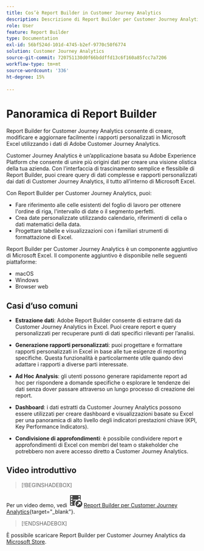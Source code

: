 ```yaml
---
title: Cos’è Report Builder in Customer Journey Analytics
description: Descrizione di Report Builder per Customer Journey Analytics
role: User
feature: Report Builder
type: Documentation
exl-id: 56bf524d-101d-4745-b2ef-9770c50f6774
solution: Customer Journey Analytics
source-git-commit: 720751130d0f66bddffd13c6f160a85fcc7a7206
workflow-type: tm+mt
source-wordcount: '336'
ht-degree: 15%

---
```


# Panoramica di Report Builder

Report Builder for Customer Journey Analytics consente di creare, modificare e aggiornare facilmente i rapporti personalizzati in Microsoft Excel utilizzando i dati di Adobe Customer Journey Analytics.

Customer Journey Analytics è un’applicazione basata su Adobe Experience Platform che consente di unire più origini dati per creare una visione olistica della tua azienda. Con l’interfaccia di trascinamento semplice e flessibile di Report Builder, puoi creare query di dati complesse e rapporti personalizzati dai dati di Customer Journey Analytics, il tutto all’interno di Microsoft Excel.

Con Report Builder per Customer Journey Analytics, puoi:

- Fare riferimento alle celle esistenti del foglio di lavoro per ottenere l&#39;ordine di riga, l&#39;intervallo di date o il segmento perfetti.
- Crea date personalizzate utilizzando calendario, riferimenti di cella o dati matematici della data.
- Progettare tabelle e visualizzazioni con i familiari strumenti di formattazione di Excel.

Report Builder per Customer Journey Analytics è un componente aggiuntivo di Microsoft Excel. Il componente aggiuntivo è disponibile nelle seguenti piattaforme:

- macOS
- Windows
- Browser web

## Casi d’uso comuni

- **Estrazione dati**: Adobe Report Builder consente di estrarre dati da Customer Journey Analytics in Excel. Puoi creare report e query personalizzati per recuperare punti di dati specifici rilevanti per l’analisi.

- **Generazione rapporti personalizzati**: puoi progettare e formattare rapporti personalizzati in Excel in base alle tue esigenze di reporting specifiche. Questa funzionalità è particolarmente utile quando devi adattare i rapporti a diverse parti interessate.

- **Ad Hoc Analysis**: gli utenti possono generare rapidamente report ad hoc per rispondere a domande specifiche o esplorare le tendenze dei dati senza dover passare attraverso un lungo processo di creazione dei report.

- **Dashboard**: i dati estratti da Customer Journey Analytics possono essere utilizzati per creare dashboard e visualizzazioni basate su Excel per una panoramica di alto livello degli indicatori prestazioni chiave (KPI, Key Performance Indicators).

- **Condivisione di approfondimenti**: è possibile condividere report e approfondimenti di Excel con membri del team o stakeholder che potrebbero non avere accesso diretto a Customer Journey Analytics.


## Video introduttivo

>[!BEGINSHADEBOX]

Per un video demo, vedi ![VideoCheckedOut](/help/assets/icons/VideoCheckedOut.svg) [Report Builder per Customer Journey Analytics](https://video.tv.adobe.com/v/337569?quality=12&learn=on){target="_blank"}.

>[!ENDSHADEBOX]

È possibile scaricare Report Builder per Customer Journey Analytics da [Microsoft Store](https://appsource.microsoft.com/en-us/product/Office365/WA200003101).
